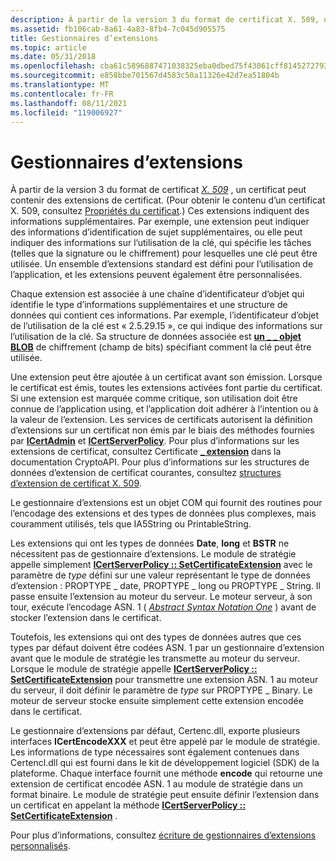 ```yaml
---
description: À partir de la version 3 du format de certificat X. 509, un certificat peut contenir des extensions de certificat.
ms.assetid: fb106cab-8a61-4a83-8fb4-7c045d905575
title: Gestionnaires d’extensions
ms.topic: article
ms.date: 05/31/2018
ms.openlocfilehash: cba61c5896887471038325eba0dbed75f43061cff81452727933a3013c37f8aa
ms.sourcegitcommit: e858bbe701567d4583c50a11326e42d7ea51804b
ms.translationtype: MT
ms.contentlocale: fr-FR
ms.lasthandoff: 08/11/2021
ms.locfileid: "119006927"
---
```

# <a name="extension-handlers"></a>Gestionnaires d’extensions

À partir de la version 3 du format de certificat [*X. 509*](../secgloss/x-gly.md) , un certificat peut contenir des extensions de certificat. (Pour obtenir le contenu d’un certificat X. 509, consultez [Propriétés du certificat](certificate-properties.md).) Ces extensions indiquent des informations supplémentaires. Par exemple, une extension peut indiquer des informations d’identification de sujet supplémentaires, ou elle peut indiquer des informations sur l’utilisation de la clé, qui spécifie les tâches (telles que la signature ou le chiffrement) pour lesquelles une clé peut être utilisée. Un ensemble d’extensions standard est défini pour l’utilisation de l’application, et les extensions peuvent également être personnalisées.

Chaque extension est associée à une chaîne d’identificateur d’objet qui identifie le type d’informations supplémentaires et une structure de données qui contient ces informations. Par exemple, l’identificateur d’objet de l’utilisation de la clé est « 2.5.29.15 », ce qui indique des informations sur l’utilisation de la clé. Sa structure de données associée est [**un \_ \_ objet BLOB**](/windows/desktop/api/Wincrypt/ns-wincrypt-crypt_bit_blob) de chiffrement (champ de bits) spécifiant comment la clé peut être utilisée.

Une extension peut être ajoutée à un certificat avant son émission. Lorsque le certificat est émis, toutes les extensions activées font partie du certificat. Si une extension est marquée comme critique, son utilisation doit être connue de l’application using, et l’application doit adhérer à l’intention ou à la valeur de l’extension. Les services de certificats autorisent la définition d’extensions sur un certificat non émis par le biais des méthodes fournies par [**ICertAdmin**](/windows/desktop/api/Certadm/nn-certadm-icertadmin) et [**ICertServerPolicy**](/windows/desktop/api/Certif/nn-certif-icertserverpolicy). Pour plus d’informations sur les extensions de certificat, consultez Certificate [**\_ extension**](/windows/desktop/api/Wincrypt/ns-wincrypt-cert_extension) dans la documentation CryptoAPI. Pour plus d’informations sur les structures de données d’extension de certificat courantes, consultez [structures d’extension de certificat X. 509](cryptography-structures.md).

Le gestionnaire d’extensions est un objet COM qui fournit des routines pour l’encodage des extensions et des types de données plus complexes, mais couramment utilisés, tels que IA5String ou PrintableString.

Les extensions qui ont les types de données **Date**, **long** et **BSTR** ne nécessitent pas de gestionnaire d’extensions. Le module de stratégie appelle simplement [**ICertServerPolicy :: SetCertificateExtension**](/windows/desktop/api/Certif/nf-certif-icertserverpolicy-setcertificateextension) avec le paramètre de *type* défini sur une valeur représentant le type de données d’extension : PROPTYPE \_ date, PROPTYPE \_ long ou PROPTYPE \_ String. Il passe ensuite l’extension au moteur du serveur. Le moteur serveur, à son tour, exécute l’encodage ASN. 1 ( [*Abstract Syntax Notation One*](../secgloss/a-gly.md) ) avant de stocker l’extension dans le certificat.

Toutefois, les extensions qui ont des types de données autres que ces types par défaut doivent être codées ASN. 1 par un gestionnaire d’extension avant que le module de stratégie les transmette au moteur du serveur. Lorsque le module de stratégie appelle [**ICertServerPolicy :: SetCertificateExtension**](/windows/desktop/api/Certif/nf-certif-icertserverpolicy-setcertificateextension) pour transmettre une extension ASN. 1 au moteur du serveur, il doit définir le paramètre de *type* sur PROPTYPE \_ Binary. Le moteur de serveur stocke ensuite simplement cette extension encodée dans le certificat.

Le gestionnaire d’extensions par défaut, Certenc.dll, exporte plusieurs interfaces **ICertEncodeXXX** et peut être appelé par le module de stratégie. Les informations de type nécessaires sont également contenues dans Certencl.dll qui est fourni dans le kit de développement logiciel (SDK) de la plateforme. Chaque interface fournit une méthode **encode** qui retourne une extension de certificat encodée ASN. 1 au module de stratégie dans un format binaire. Le module de stratégie peut ensuite définir l’extension dans un certificat en appelant la méthode [**ICertServerPolicy :: SetCertificateExtension**](/windows/desktop/api/Certif/nf-certif-icertserverpolicy-setcertificateextension) .

Pour plus d’informations, consultez [écriture de gestionnaires d’extensions personnalisés](writing-custom-extension-handlers.md).

 

 
